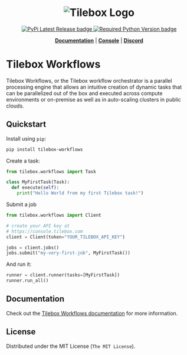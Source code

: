 <h1 align="center">
  <img src="https://storage.googleapis.com/tbx-web-assets-2bad228/banners/tilebox-banner.svg" alt="Tilebox Logo">
  <br>
</h1>

<div align="center">
  <a href="https://pypi.org/project/tilebox-workflows/">
    <img src="https://img.shields.io/pypi/v/tilebox-workflows.svg?style=flat-square&label=version&color=f43f5e" alt="PyPi Latest Release badge"/>
  </a>
  <a href="https://pypi.org/project/tilebox-workflows/">
    <img src="https://img.shields.io/pypi/pyversions/tilebox-workflows.svg?style=flat-square&logo=python&color=f43f5e&logoColor=f43f5e" alt="Required Python Version badge"/>
  </a>
</div>

<p align="center">
  <a href="https://docs.tilebox.com/workflows/introduction"><b>Documentation</b></a>
  |
  <a href="https://console.tilebox.com/"><b>Console</b></a>
  |
  <a href="https://tilebox.com/discord"><b>Discord</b></a>
</p>

# Tilebox Workflows

Tilebox Workflows, or the Tilebox workflow orchestrator is a parallel processing engine that allows an intuitive creation of dynamic tasks that can be parallelized out of the box and executed across compute environments or on-premise as well as in auto-scaling clusters in public clouds.

## Quickstart

Install using `pip`:

```bash
pip install tilebox-workflows
```

Create a task:

```python
from tilebox.workflows import Task

class MyFirstTask(Task):
  def execute(self):
    print("Hello World from my first Tilebox task!")
```

Submit a job

```python
from tilebox.workflows import Client

# create your API key at
# https://console.tilebox.com
client = Client(token="YOUR_TILEBOX_API_KEY")

jobs = client.jobs()
jobs.submit("my-very-first-job", MyFirstTask())
```

And run it:

```python
runner = client.runner(tasks=[MyFirstTask])
runner.run_all()
```

## Documentation

Check out the [Tilebox Workflows documentation](https://docs.tilebox.com/workflows/introduction) for more information.

## License

Distributed under the MIT License (`The MIT License`).
